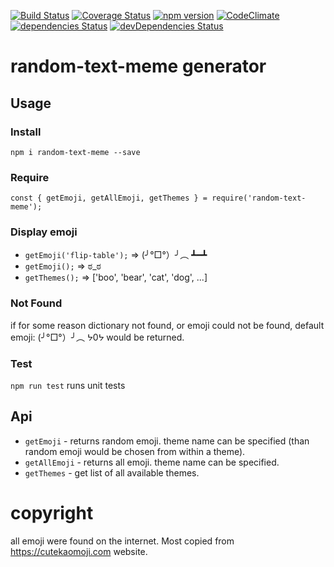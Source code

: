 [![Build Status](https://travis-ci.org/xcomanche/random-text-meme.svg?branch=master)](https://travis-ci.org/xcomanche/random-text-meme)
[![Coverage Status](https://coveralls.io/repos/github/xcomanche/random-text-meme/badge.svg?branch=master)](https://coveralls.io/github/xcomanche/random-text-meme?branch=master)
[![npm version](http://img.shields.io/npm/v/random-text-meme.svg?style=flat)](https://www.npmjs.com/package/random-text-meme "View this project on npm")
[![CodeClimate](http://img.shields.io/codeclimate/github/xcomanche/random-text-meme.svg?style=flat)](https://codeclimate.com/github/xcomanche/random-text-meme
"CodeClimate")
[![dependencies Status](https://david-dm.org/xcomanche/random-text-meme/status.svg)](https://david-dm.org/xcomanche/random-text-meme)
[![devDependencies Status](https://david-dm.org/xcomanche/random-text-meme/dev-status.svg)](https://david-dm.org/xcomanche/random-text-meme?type=dev)

# random-text-meme generator
## Usage
### Install
``npm i random-text-meme --save``
### Require
``const { getEmoji, getAllEmoji, getThemes } = require('random-text-meme');``
### Display emoji
* ``getEmoji('flip-table');`` => (╯°□°）╯︵ ┻━┻
* ``getEmoji();`` => ಠ_ಠ
* ``getThemes();`` => ['boo', 'bear', 'cat', 'dog', ...]
### Not Found
if for some reason dictionary not found, or emoji could not be found, default emoji: (╯°□°）╯︵ ᔭ0ᔭ would be returned.
### Test
``npm run test`` runs unit tests

## Api
* ``getEmoji`` - returns random emoji. theme name can be specified (than random emoji would be chosen from within a theme).
* ``getAllEmoji`` - returns all emoji.  theme name can be specified.
* ``getThemes`` - get list of all available themes.

# copyright
all emoji were found on the internet. Most copied from https://cutekaomoji.com website.

